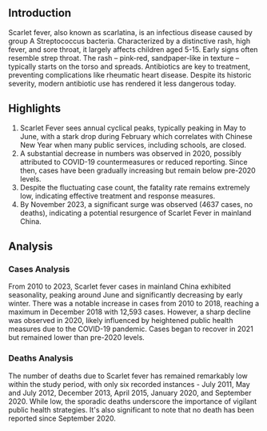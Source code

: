 ## Introduction

Scarlet fever, also known as scarlatina, is an infectious disease caused by group A Streptococcus bacteria. Characterized by a distinctive rash, high fever, and sore throat, it largely affects children aged 5-15. Early signs often resemble strep throat. The rash – pink-red, sandpaper-like in texture – typically starts on the torso and spreads. Antibiotics are key to treatment, preventing complications like rheumatic heart disease. Despite its historic severity, modern antibiotic use has rendered it less dangerous today.


## Highlights

1. Scarlet Fever sees annual cyclical peaks, typically peaking in May to June, with a stark drop during February which correlates with Chinese New Year when many public services, including schools, are closed.<br/>
2. A substantial decrease in numbers was observed in 2020, possibly attributed to COVID-19 countermeasures or reduced reporting. Since then, cases have been gradually increasing but remain below pre-2020 levels.<br/>
3. Despite the fluctuating case count, the fatality rate remains extremely low, indicating effective treatment and response measures.<br/>
4. By November 2023, a significant surge was observed (4637 cases, no deaths), indicating a potential resurgence of Scarlet Fever in mainland China.<br/>

## Analysis

### Cases Analysis
From 2010 to 2023, Scarlet fever cases in mainland China exhibited seasonality, peaking around June and significantly decreasing by early winter. There was a notable increase in cases from 2010 to 2018, reaching a maximum in December 2018 with 12,593 cases. However, a sharp decline was observed in 2020, likely influenced by heightened public health measures due to the COVID-19 pandemic. Cases began to recover in 2021 but remained lower than pre-2020 levels. 

### Deaths Analysis
The number of deaths due to Scarlet fever has remained remarkably low within the study period, with only six recorded instances - July 2011, May and July 2012, December 2013, April 2015, January 2020, and September 2020. While low, the sporadic deaths underscore the importance of vigilant public health strategies. It's also significant to note that no death has been reported since September 2020.
